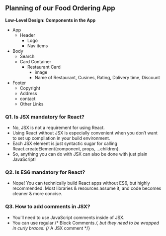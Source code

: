 ## Planning of our Food Ordering App

**Low-Level Design: Components in the App**

- App
  - Header
     - Logo
     - Nav items
- Body
     - Search
     - Card Container
       - Restaurant Card
          - image
          - Name of Restaurant, Cusines, Rating, Dalivery time, Discount
- Footer    
   - Copyright
   - Address
   - contact 
   - Other Links 

### Q1. Is JSX mandatory for React?
- No, JSX is not a requirement for using React.
- Using React without JSX is especially convenient when you don’t want to set up compilation in your build environment.
- Each JSX element is just syntactic sugar for calling React.createElement(component, props, ...children).
- So, anything you can do with JSX can also be done with just plain JavaScript!

### Q2. Is ES6 mandatory for React?
- Nope! You can technically build React apps without ES6, but highly recommended. Most libraries & resources assume it, and code becomes cleaner & more concise.

### Q3. How to add comments in JSX?
- You'll need to use JavaScript comments inside of JSX.
- You can use regular /* Block Comments */, but they need to be wrapped in curly braces: {/* A JSX comment */}




     

